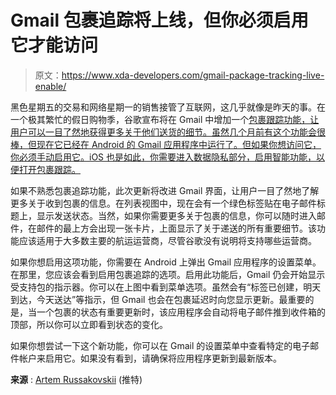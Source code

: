 # Gmail 包裹追踪将上线，但你必须启用它才能访问

> 原文：<https://www.xda-developers.com/gmail-package-tracking-live-enable/>

黑色星期五的交易和网络星期一的销售接管了互联网，这几乎就像是昨天的事。在一个极其繁忙的假日购物季，谷歌宣布将在 Gmail 中增加一个[包裹跟踪功能，让用户可以一目了然地获得更多关于他们送货的细节。虽然几个月前有这个功能会很棒，但现在它已经在 Android 的 Gmail 应用程序中运行了。但如果你想访问它，你必须手动启用它。iOS 也是如此，你需要进入数据隐私部分，启用智能功能，以便打开包裹跟踪。](https://www.xda-developers.com/gmail-package-tracking-feature-2022/)

如果不熟悉包裹追踪功能，此次更新将改进 Gmail 界面，让用户一目了然地了解更多关于收到包裹的信息。在列表视图中，现在会有一个绿色标签贴在电子邮件标题上，显示发送状态。当然，如果你需要更多关于包裹的信息，你可以随时进入邮件，在邮件的最上方会出现一张卡片，上面显示了关于递送的所有重要细节。该功能应该适用于大多数主要的航运运营商，尽管谷歌没有说明将支持哪些运营商。

如果你想启用这项功能，你需要在 Android 上弹出 Gmail 应用程序的设置菜单。在那里，您应该会看到启用包裹追踪的选项。启用此功能后，Gmail 仍会开始显示受支持包的指示器。你可以在上图中看到菜单选项。虽然会有“标签已创建，明天到达，今天送达”等指示，但 Gmail 也会在包裹延迟时向您显示更新。最重要的是，当一个包裹的状态有重要更新时，该应用程序会自动将电子邮件推到收件箱的顶部，所以你可以立即看到状态的变化。

如果你想尝试一下这个新功能，你可以在 Gmail 的设置菜单中查看特定的电子邮件帐户来启用它。如果没有看到，请确保将应用程序更新到最新版本。

**来源** : [Artem Russakovskii](https://twitter.com/ArtemR/status/1620077197422907393) (推特)
